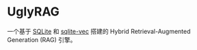 # UglyRAG

一个基于 [SQLite](https://www.sqlite.org/fts5.html) 和 [sqlite-vec](https://github.com/asg017/sqlite-vec) 搭建的 Hybrid Retrieval-Augmented Generation (RAG) 引擎。